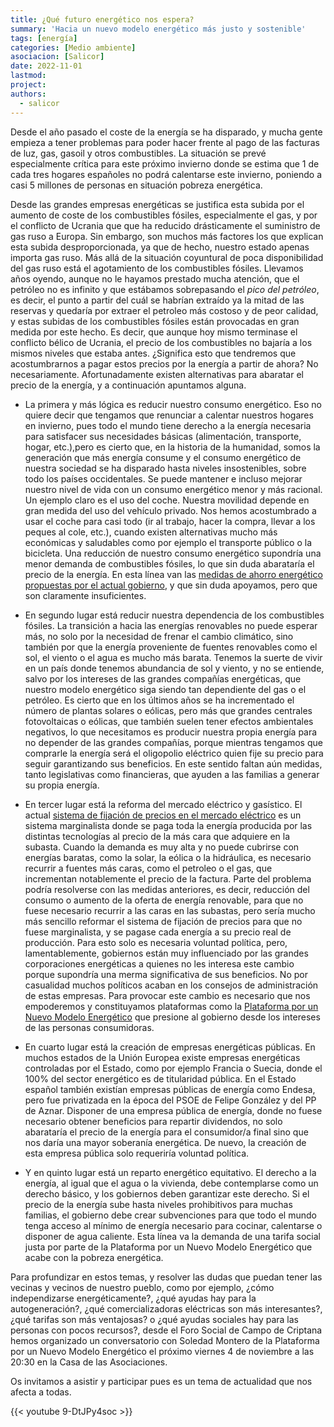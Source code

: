 ```yaml
---
title: ¿Qué futuro energético nos espera?   
summary: 'Hacia un nuevo modelo energético más justo y sostenible'
tags: [energía]
categories: [Medio ambiente]
asociacion: [Salicor]
date: 2022-11-01
lastmod:
project:
authors: 
  - salicor
---
```


<!-- LTeX: language=es-ES -->

Desde el año pasado el coste de la energía se ha disparado, y mucha gente empieza a tener problemas para poder hacer frente al pago de las facturas de luz, gas, gasoil y otros combustibles. La situación se prevé especialmente crítica para este próximo invierno donde se estima que 1 de cada tres hogares españoles no podrá calentarse este invierno, poniendo a casi 5 millones de personas en situación pobreza energética.

Desde las grandes empresas energéticas se justifica esta subida por el aumento de coste de los combustibles fósiles, especialmente el gas, y por el conflicto de Ucrania que que ha reducido drásticamente el suministro de gas ruso a Europa. Sin embargo, son muchos más factores los que explican esta subida desproporcionada, ya que de hecho, nuestro estado apenas importa gas ruso. Más allá de la situación coyuntural de poca disponibilidad del gas ruso está el agotamiento de los combustibles fósiles. Llevamos años oyendo, aunque no le hayamos prestado mucha atención, que el petróleo no es infinito y que estábamos sobrepasando el _pico del petróleo_, es decir, el punto a partir del cuál se habrían extraído ya la mitad de las reservas y quedaría por extraer el petroleo más costoso y de peor calidad, y estas subidas de los combustibles fósiles están provocadas en gran medida por este hecho. Es decir, que aunque hoy mismo terminase el conflicto bélico de Ucrania, el precio de los combustibles no bajaría a los mismos niveles que estaba antes. ¿Significa esto que tendremos que acostumbrarnos a pagar estos precios por la energía a partir de ahora? No necesariamente. Afortunadamente existen alternativas para abaratar el precio de la energía, y a continuación apuntamos alguna.

- La primera y más lógica es reducir nuestro consumo energético. Eso no quiere decir que tengamos que renunciar a calentar nuestros hogares en invierno, pues todo el mundo tiene derecho a la energía necesaria para satisfacer sus necesidades básicas (alimentación, transporte, hogar, etc.),pero es cierto que, en la historia de la humanidad, somos la generación que más energía consume y el consumo energético de nuestra sociedad se ha disparado hasta niveles insostenibles, sobre todo los países occidentales. Se puede mantener e incluso mejorar nuestro nivel de vida con un consumo energético menor y más racional. Un ejemplo claro es el uso del coche. Nuestra movilidad depende en gran medida del uso del vehículo privado. Nos hemos acostumbrado a usar el coche para casi todo (ir al trabajo, hacer la compra, llevar a los peques al cole, etc.), cuando existen alternativas mucho más económicas y saludables como por ejemplo el transporte público o la bicicleta. Una reducción de nuestro consumo energético supondría una menor demanda de combustibles fósiles, lo que sin duda abarataría el precio de la energía. En esta línea van las [medidas de ahorro energético propuestas por el actual gobierno](https://www.boe.es/buscar/act.php?id=BOE-A-2022-12925), y que sin duda apoyamos, pero que son claramente insuficientes.

- En segundo lugar está reducir nuestra dependencia de los combustibles fósiles. La transición a hacia las energías renovables no puede esperar más, no solo por la necesidad de frenar el cambio climático, sino también por que la energía proveniente de fuentes renovables como el sol, el viento o el agua es mucho más barata. Tenemos la suerte de vivir en un país donde tenemos abundancia de sol y viento, y no se entiende, salvo por los intereses de las grandes compañías energéticas, que nuestro modelo energético siga siendo tan dependiente del gas o el petróleo. Es cierto que en los últimos años se ha incrementado el número de plantas solares o eólicas, pero más que grandes centrales fotovoltaicas o eólicas, que también suelen tener efectos ambientales negativos, lo que necesitamos es producir nuestra propia energía para no depender de las grandes compañías, porque mientras tengamos que comprarle la energía será el oligopolio eléctrico quien fije su precio para seguir garantizando sus beneficios. En este sentido faltan aún medidas, tanto legislativas como financieras, que ayuden a las familias a generar su propia energía. 

- En tercer lugar está la reforma del mercado eléctrico y gasístico. El actual [sistema de fijación de precios en el mercado eléctrico](https://www.youtube.com/watch?v=AEzB_4jgt1A&t=4s) es un sistema marginalista donde se paga toda la energía producida por las distintas tecnologías al precio de la más cara que adquiere en  la subasta. Cuando la demanda es muy alta y no puede cubrirse con energías baratas, como la solar, la eólica o la hidráulica, es necesario recurrir a fuentes más caras, como el petroleo o el gas, que incrementan notablemente el precio de la factura. Parte del problema podría resolverse con las medidas anteriores, es decir, reducción del consumo o aumento de la oferta de energía renovable, para que no fuese necesario recurrir a las caras en las subastas, pero sería mucho más sencillo reformar el sistema de fijación de precios para que no fuese marginalista, y se pagase cada energía a su precio real de producción. Para esto solo es necesaria voluntad política, pero, lamentablemente, gobiernos están muy influenciado por las grandes corporaciones energéticas a quienes no les interesa este cambio porque supondría una merma significativa de sus beneficios. No por casualidad muchos políticos acaban en los consejos de administración de estas empresas. Para provocar este cambio es necesario que nos empoderemos y constituyamos plataformas como la [Plataforma por un Nuevo Modelo Energético](http://www.nuevomodeloenergetico.org/pgs2/) que presione al gobierno desde los intereses de las personas consumidoras.

- En cuarto lugar está la creación de empresas energéticas públicas. En muchos estados de la Unión Europea existe empresas energéticas controladas por el Estado, como por ejemplo Francia o Suecia, donde el 100% del sector energético es de titularidad pública. En el Estado español también existían empresas públicas de energía como Endesa, pero fue privatizada en la época del PSOE de Felipe González y del PP de Aznar. Disponer de una empresa pública de energía, donde no fuese necesario obtener beneficios para repartir dividendos, no solo abarataría el precio de la energía para el consumidor/a final sino que nos daría una mayor soberanía energética. De nuevo, la creación de esta empresa pública solo requeriría voluntad política.

- Y en quinto lugar está un reparto energético equitativo. El derecho a la energía, al igual que el agua o la vivienda, debe contemplarse como un derecho básico, y los gobiernos deben garantizar este derecho. Si el precio de la energía sube hasta niveles prohibitivos para muchas familias, el gobierno debe crear subvenciones para que todo el mundo tenga acceso al mínimo de energía necesario para cocinar, calentarse o disponer de agua caliente. Esta línea va la demanda de una tarifa social justa por parte de la Plataforma por un Nuevo Modelo Energético que acabe con la pobreza energética. 

Para profundizar en estos temas, y resolver las dudas que puedan tener las vecinas y vecinos de nuestro pueblo, como por ejemplo, ¿cómo independizarse energéticamente?, ¿qué ayudas hay para la autogeneración?, ¿qué comercializadoras eléctricas son más interesantes?, ¿qué tarifas son más ventajosas? o ¿qué ayudas sociales hay para las personas con pocos recursos?, desde el Foro Social de Campo de Criptana hemos organizado un conversatorio con Soledad Montero de la Plataforma por un Nuevo Modelo Energético el próximo viernes 4 de noviembre a las 20:30 en la Casa de las Asociaciones. 

Os invitamos a asistir y participar pues es un tema de actualidad que nos afecta a todas. 

{{< youtube 9-DtJPy4soc >}}


